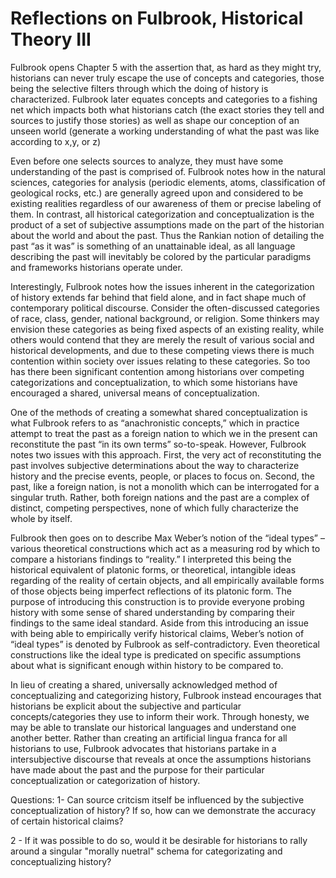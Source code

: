 # Reflections on Fulbrook, Historical Theory III

Fulbrook opens Chapter 5 with the assertion that, as hard as they might try, historians can never truly escape the use of concepts and categories, those being the selective filters through which the doing of history is characterized. Fulbrook later equates concepts and categories to a fishing net which impacts both what historians catch (the exact stories they tell and sources to justify those stories) as well as shape our conception of an unseen world (generate a working understanding of what the past was like according to x,y, or z)

Even before one selects sources to analyze, they must have some understanding of the past is comprised of. Fulbrook notes how in the natural sciences, categories for analysis (periodic elements, atoms, classification of geological rocks, etc.) are generally agreed upon and considered to be existing realities regardless of our awareness of them or precise labeling of them. In contrast, all historical categorization and conceptualization is the product of a set of subjective assumptions made on the part of the historian about the world and about the past. Thus the Rankian notion of detailing the past “as it was” is something of an unattainable ideal, as all language describing the past will inevitably be colored by the particular paradigms and frameworks historians operate under. 

Interestingly, Fulbrook notes how the issues inherent in the categorization of history extends far behind that field alone, and in fact shape much of contemporary political discourse. Consider the often-discussed categories of race, class, gender, national background, or religion. Some thinkers may envision these categories as being fixed aspects of an existing reality, while others would contend that they are merely the result of various social and historical developments, and due to these competing views there is much contention within society over issues relating to these categories. So too has there been significant contention among historians over competing categorizations and conceptualization, to which some historians have encouraged a shared, universal means of conceptualization. 

One of the methods of creating a somewhat shared conceptualization is what Fulbrook refers to as “anachronistic concepts,” which in practice attempt to treat the past as a foreign nation to which we in the present can reconstitute the past “in its own terms” so-to-speak. However, Fulbrook notes two issues with this approach. First, the very act of reconstituting the past involves subjective determinations about the way to characterize history and the precise events, people, or places to focus on. Second, the past, like a foreign nation, is not a monolith which can be interrogated for a singular truth. Rather, both foreign nations and the past are a complex of distinct, competing perspectives, none of which fully characterize the whole by itself. 

Fulbrook then goes on to describe Max Weber’s notion of the “ideal types” – various theoretical constructions which act as a measuring rod by which to compare a historians findings to “reality.” I interpreted this being the historical equivalent of platonic forms, or theoretical, intangible ideas regarding of the reality of certain objects, and all empirically available forms of those objects being imperfect reflections of its platonic form. The purpose of introducing this construction is to provide everyone probing history with some sense of shared understanding by comparing their findings to the same ideal standard. Aside from this introducing an issue with being able to empirically verify historical claims, Weber’s notion of “ideal types” is denoted by Fulbrook as self-contradictory. Even theoretical constructions like the ideal type is predicated on specific assumptions about what is significant enough within history to be compared to. 

In lieu of creating a shared, universally acknowledged method of conceptualizing and categorizing history, Fulbrook instead encourages that historians be explicit about the subjective and particular concepts/categories they use to inform their work. Through honesty, we may be able to translate our historical languages and understand one another better. Rather than creating an artificial lingua franca for all historians to use, Fulbrook advocates that historians partake in a intersubjective discourse that reveals at once the assumptions historians have made about the past and the purpose for their particular conceptualization or categorization of history. 

Questions: 
1- Can source critcism itself be influenced by the subjective conceptualization of history? If so, how can we demonstrate the accuracy of certain historical claims? 

2 - If it was possible to do so, would it be desirable for historians to rally around a singular "morally nuetral" schema for categorizating and conceptualizing history?
 













